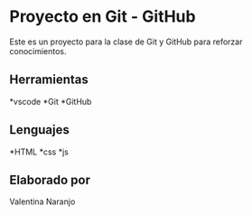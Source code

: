 # Proyecto en Git - GitHub
Este es un proyecto para la clase de Git y GitHub para reforzar conocimientos.

## Herramientas 
*vscode
*Git
*GitHub

## Lenguajes
*HTML
*css
*js

## Elaborado por 
Valentina Naranjo